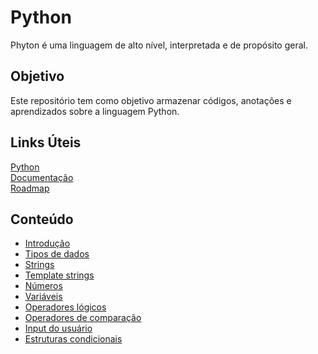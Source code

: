 # Python

Phyton é uma linguagem de alto nível, interpretada e de propósito geral.

## Objetivo

Este repositório tem como objetivo armazenar códigos, anotações e aprendizados sobre a linguagem Python.

## Links Úteis

[Python](https://www.python.org/) <br>
[Documentação](https://www.python.org/doc/)  <br>
[Roadmap](https://roadmap.sh/python)

## Conteúdo

- [Introdução](https://github.com/hulysses/learning-python/blob/main/introduction/main.py)
- [Tipos de dados](https://github.com/hulysses/learning-python/blob/main/introduction/data_types.py)
- [Strings](https://github.com/hulysses/learning-python/blob/main/introduction/string_operators.py)
- [Template strings](https://github.com/hulysses/learning-python/blob/main/introduction/template_strings.py)
- [Números](https://github.com/hulysses/learning-python/blob/main/introduction/math_operators.py)
- [Variáveis](https://github.com/hulysses/learning-python/blob/main/introduction/variables.py)
- [Operadores lógicos](https://github.com/hulysses/learning-python/blob/main/introduction/logical_operators.py)
- [Operadores de comparação](https://github.com/hulysses/learning-python/blob/main/introduction/comparison_operators.py)
- [Input do usuário](https://github.com/hulysses/learning-python/blob/main/introduction/input_data.py)
- [Estruturas condicionais](https://github.com/hulysses/learning-python/blob/main/introduction/conditional_structure.py)
